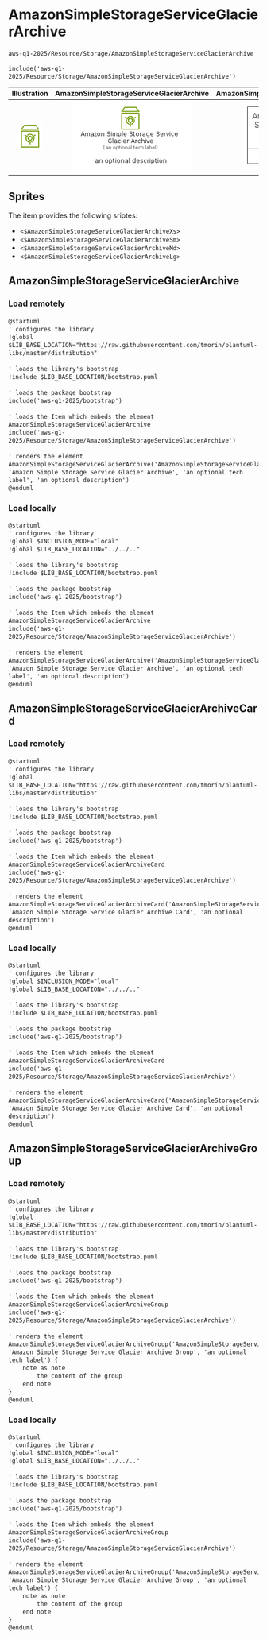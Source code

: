 # AmazonSimpleStorageServiceGlacierArchive


```text
aws-q1-2025/Resource/Storage/AmazonSimpleStorageServiceGlacierArchive
```

```text
include('aws-q1-2025/Resource/Storage/AmazonSimpleStorageServiceGlacierArchive')
```



| Illustration | AmazonSimpleStorageServiceGlacierArchive | AmazonSimpleStorageServiceGlacierArchiveCard | AmazonSimpleStorageServiceGlacierArchiveGroup |
| :---: | :---: | :---: | :---: |
| ![illustration for Illustration](../../../aws-q1-2025/Resource/Storage/AmazonSimpleStorageServiceGlacierArchive.png) | ![illustration for AmazonSimpleStorageServiceGlacierArchive](../../../aws-q1-2025/Resource/Storage/AmazonSimpleStorageServiceGlacierArchive.Local.png) | ![illustration for AmazonSimpleStorageServiceGlacierArchiveCard](../../../aws-q1-2025/Resource/Storage/AmazonSimpleStorageServiceGlacierArchiveCard.Local.png) | ![illustration for AmazonSimpleStorageServiceGlacierArchiveGroup](../../../aws-q1-2025/Resource/Storage/AmazonSimpleStorageServiceGlacierArchiveGroup.Local.png) |



## Sprites
The item provides the following sriptes:

- `<$AmazonSimpleStorageServiceGlacierArchiveXs>`
- `<$AmazonSimpleStorageServiceGlacierArchiveSm>`
- `<$AmazonSimpleStorageServiceGlacierArchiveMd>`
- `<$AmazonSimpleStorageServiceGlacierArchiveLg>`





## AmazonSimpleStorageServiceGlacierArchive

### Load remotely
```plantuml
@startuml
' configures the library
!global $LIB_BASE_LOCATION="https://raw.githubusercontent.com/tmorin/plantuml-libs/master/distribution"

' loads the library's bootstrap
!include $LIB_BASE_LOCATION/bootstrap.puml

' loads the package bootstrap
include('aws-q1-2025/bootstrap')

' loads the Item which embeds the element AmazonSimpleStorageServiceGlacierArchive
include('aws-q1-2025/Resource/Storage/AmazonSimpleStorageServiceGlacierArchive')

' renders the element
AmazonSimpleStorageServiceGlacierArchive('AmazonSimpleStorageServiceGlacierArchive', 'Amazon Simple Storage Service Glacier Archive', 'an optional tech label', 'an optional description')
@enduml
```

### Load locally
```plantuml
@startuml
' configures the library
!global $INCLUSION_MODE="local"
!global $LIB_BASE_LOCATION="../../.."

' loads the library's bootstrap
!include $LIB_BASE_LOCATION/bootstrap.puml

' loads the package bootstrap
include('aws-q1-2025/bootstrap')

' loads the Item which embeds the element AmazonSimpleStorageServiceGlacierArchive
include('aws-q1-2025/Resource/Storage/AmazonSimpleStorageServiceGlacierArchive')

' renders the element
AmazonSimpleStorageServiceGlacierArchive('AmazonSimpleStorageServiceGlacierArchive', 'Amazon Simple Storage Service Glacier Archive', 'an optional tech label', 'an optional description')
@enduml
```

## AmazonSimpleStorageServiceGlacierArchiveCard

### Load remotely
```plantuml
@startuml
' configures the library
!global $LIB_BASE_LOCATION="https://raw.githubusercontent.com/tmorin/plantuml-libs/master/distribution"

' loads the library's bootstrap
!include $LIB_BASE_LOCATION/bootstrap.puml

' loads the package bootstrap
include('aws-q1-2025/bootstrap')

' loads the Item which embeds the element AmazonSimpleStorageServiceGlacierArchiveCard
include('aws-q1-2025/Resource/Storage/AmazonSimpleStorageServiceGlacierArchive')

' renders the element
AmazonSimpleStorageServiceGlacierArchiveCard('AmazonSimpleStorageServiceGlacierArchiveCard', 'Amazon Simple Storage Service Glacier Archive Card', 'an optional description')
@enduml
```

### Load locally
```plantuml
@startuml
' configures the library
!global $INCLUSION_MODE="local"
!global $LIB_BASE_LOCATION="../../.."

' loads the library's bootstrap
!include $LIB_BASE_LOCATION/bootstrap.puml

' loads the package bootstrap
include('aws-q1-2025/bootstrap')

' loads the Item which embeds the element AmazonSimpleStorageServiceGlacierArchiveCard
include('aws-q1-2025/Resource/Storage/AmazonSimpleStorageServiceGlacierArchive')

' renders the element
AmazonSimpleStorageServiceGlacierArchiveCard('AmazonSimpleStorageServiceGlacierArchiveCard', 'Amazon Simple Storage Service Glacier Archive Card', 'an optional description')
@enduml
```

## AmazonSimpleStorageServiceGlacierArchiveGroup

### Load remotely
```plantuml
@startuml
' configures the library
!global $LIB_BASE_LOCATION="https://raw.githubusercontent.com/tmorin/plantuml-libs/master/distribution"

' loads the library's bootstrap
!include $LIB_BASE_LOCATION/bootstrap.puml

' loads the package bootstrap
include('aws-q1-2025/bootstrap')

' loads the Item which embeds the element AmazonSimpleStorageServiceGlacierArchiveGroup
include('aws-q1-2025/Resource/Storage/AmazonSimpleStorageServiceGlacierArchive')

' renders the element
AmazonSimpleStorageServiceGlacierArchiveGroup('AmazonSimpleStorageServiceGlacierArchiveGroup', 'Amazon Simple Storage Service Glacier Archive Group', 'an optional tech label') {
    note as note
        the content of the group
    end note
}
@enduml
```

### Load locally
```plantuml
@startuml
' configures the library
!global $INCLUSION_MODE="local"
!global $LIB_BASE_LOCATION="../../.."

' loads the library's bootstrap
!include $LIB_BASE_LOCATION/bootstrap.puml

' loads the package bootstrap
include('aws-q1-2025/bootstrap')

' loads the Item which embeds the element AmazonSimpleStorageServiceGlacierArchiveGroup
include('aws-q1-2025/Resource/Storage/AmazonSimpleStorageServiceGlacierArchive')

' renders the element
AmazonSimpleStorageServiceGlacierArchiveGroup('AmazonSimpleStorageServiceGlacierArchiveGroup', 'Amazon Simple Storage Service Glacier Archive Group', 'an optional tech label') {
    note as note
        the content of the group
    end note
}
@enduml
```

